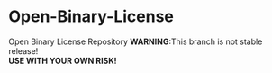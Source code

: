 # Open-Binary-License

 Open Binary License Repository
 **WARNING**:This branch is not stable release!  
 **USE WITH YOUR OWN RISK!**
